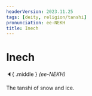 ```yaml
---
headerVersion: 2023.11.25
tags: [deity, religion/tanshi]
pronunciation: ee-NEKH
title: Inech
---
```

# Inech
:speaker:{ .middle } *(ee-NEKH)*  

The tanshi of snow and ice.
